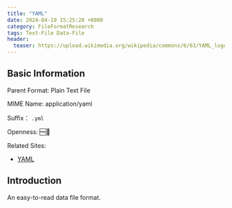 ```yaml
---
title: "YAML"
date: 2024-04-19 15:25:28 +0800
category: FileFormatResearch
tags: Text-File Data-File
header:
  teaser: https://upload.wikimedia.org/wikipedia/commons/6/63/YAML_logo_in_SVG_format.svg
---
```


## Basic Information

Parent Format: Plain Text File

MIME Name: application/yaml

Suffix： `.yml`

Openness: 🆓📖

Related Sites:

* [YAML](https://yaml.org/)

## Introduction

An easy-to-read data file format.
